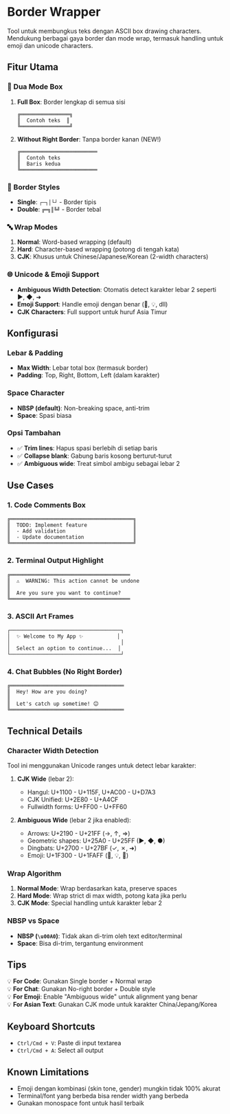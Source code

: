 # Border Wrapper

Tool untuk membungkus teks dengan ASCII box drawing characters. Mendukung berbagai gaya border dan mode wrap, termasuk handling untuk emoji dan unicode characters.

## Fitur Utama

### 🎨 Dua Mode Box
1. **Full Box**: Border lengkap di semua sisi
   ```
   ╔════════════════╗
   ║  Contoh teks  ║
   ╚════════════════╝
   ```

2. **Without Right Border**: Tanpa border kanan (NEW!)
   ```
   ╔═════════════════════════
   ║  Contoh teks
   ║  Baris kedua
   ╚═════════════════════════
   ```

### 📏 Border Styles
- **Single**: `┌─┐│└┘` - Border tipis
- **Double**: `╔═╗║╚╝` - Border tebal

### 🔤 Wrap Modes
1. **Normal**: Word-based wrapping (default)
2. **Hard**: Character-based wrapping (potong di tengah kata)
3. **CJK**: Khusus untuk Chinese/Japanese/Korean (2-width characters)

### 🌐 Unicode & Emoji Support
- **Ambiguous Width Detection**: Otomatis detect karakter lebar 2 seperti ▶, ◆, ➜
- **Emoji Support**: Handle emoji dengan benar (🎉, 💡, dll)
- **CJK Characters**: Full support untuk huruf Asia Timur

## Konfigurasi

### Lebar & Padding
- **Max Width**: Lebar total box (termasuk border)
- **Padding**: Top, Right, Bottom, Left (dalam karakter)

### Space Character
- **NBSP (default)**: Non-breaking space, anti-trim
- **Space**: Spasi biasa

### Opsi Tambahan
- ✅ **Trim lines**: Hapus spasi berlebih di setiap baris
- ✅ **Collapse blank**: Gabung baris kosong berturut-turut
- ✅ **Ambiguous wide**: Treat simbol ambigu sebagai lebar 2

## Use Cases

### 1. Code Comments Box
```
╔════════════════════════════════════════╗
║  TODO: Implement feature               ║
║  - Add validation                      ║
║  - Update documentation                ║
╚════════════════════════════════════════╝
```

### 2. Terminal Output Highlight
```
╔═══════════════════════════════════════
║  ⚠️  WARNING: This action cannot be undone
║  
║  Are you sure you want to continue?
╚═══════════════════════════════════════
```

### 3. ASCII Art Frames
```
┌────────────────────────────────────┐
│  ✨ Welcome to My App ✨           │
│                                    │
│  Select an option to continue...  │
└────────────────────────────────────┘
```

### 4. Chat Bubbles (No Right Border)
```
╔═════════════════════════════════════
║  Hey! How are you doing?
║  
║  Let's catch up sometime! 😊
╚═════════════════════════════════════
```

## Technical Details

### Character Width Detection

Tool ini menggunakan Unicode ranges untuk detect lebar karakter:

1. **CJK Wide** (lebar 2):
   - Hangul: U+1100 - U+115F, U+AC00 - U+D7A3
   - CJK Unified: U+2E80 - U+A4CF
   - Fullwidth forms: U+FF00 - U+FF60

2. **Ambiguous Wide** (lebar 2 jika enabled):
   - Arrows: U+2190 - U+21FF (→, ↑, ⇒)
   - Geometric shapes: U+25A0 - U+25FF (▶, ◆, ●)
   - Dingbats: U+2700 - U+27BF (✓, ✗, ➜)
   - Emoji: U+1F300 - U+1FAFF (🎉, 💡, 🚀)

### Wrap Algorithm

1. **Normal Mode**: Wrap berdasarkan kata, preserve spaces
2. **Hard Mode**: Wrap strict di max width, potong kata jika perlu
3. **CJK Mode**: Special handling untuk karakter lebar 2

### NBSP vs Space

- **NBSP (`\u00A0`)**: Tidak akan di-trim oleh text editor/terminal
- **Space**: Bisa di-trim, tergantung environment

## Tips

💡 **For Code**: Gunakan Single border + Normal wrap  
💡 **For Chat**: Gunakan No-right border + Double style  
💡 **For Emoji**: Enable "Ambiguous wide" untuk alignment yang benar  
💡 **For Asian Text**: Gunakan CJK mode untuk karakter China/Jepang/Korea  

## Keyboard Shortcuts

- `Ctrl/Cmd + V`: Paste di input textarea
- `Ctrl/Cmd + A`: Select all output

## Known Limitations

- Emoji dengan kombinasi (skin tone, gender) mungkin tidak 100% akurat
- Terminal/font yang berbeda bisa render width yang berbeda
- Gunakan monospace font untuk hasil terbaik
